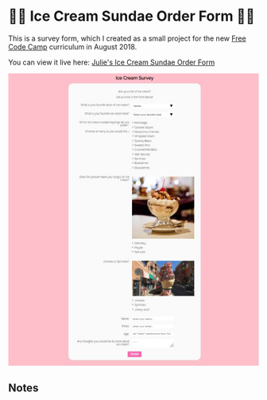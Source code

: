 🍨🍦 Ice Cream Sundae Order Form 🍦🍨
===============

This is a survey form, which I created as a small project for the new [Free Code Camp](https://www.freecodecamp.org/) curriculum in August 2018.

You can view it live here: [Julie's Ice Cream Sundae Order Form](https://jlollis.github.io/fcc-survey-form/)

![screenshot](https://github.com/jlollis/fcc-survey-form/blob/master/screenshot.jpg)

Notes
-----------
